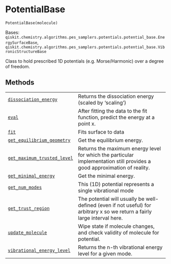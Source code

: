 # PotentialBase

`PotentialBase(molecule)`

Bases: `qiskit.chemistry.algorithms.pes_samplers.potentials.potential_base.EnergySurfaceBase`, `qiskit.chemistry.algorithms.pes_samplers.potentials.potential_base.VibronicStructureBase`

Class to hold prescribed 1D potentials (e.g. Morse/Harmonic) over a degree of freedom.

## Methods

|                                                                                                                                                                                                                                                                                     |                                                                                                                            |
| ----------------------------------------------------------------------------------------------------------------------------------------------------------------------------------------------------------------------------------------------------------------------------------- | -------------------------------------------------------------------------------------------------------------------------- |
| [`dissociation_energy`](qiskit.chemistry.algorithms.pes_samplers.PotentialBase.dissociation_energy#qiskit.chemistry.algorithms.pes_samplers.PotentialBase.dissociation_energy "qiskit.chemistry.algorithms.pes_samplers.PotentialBase.dissociation_energy")                         | Returns the dissociation energy (scaled by ‘scaling’)                                                                      |
| [`eval`](qiskit.chemistry.algorithms.pes_samplers.PotentialBase.eval#qiskit.chemistry.algorithms.pes_samplers.PotentialBase.eval "qiskit.chemistry.algorithms.pes_samplers.PotentialBase.eval")                                                                                     | After fitting the data to the fit function, predict the energy at a point x.                                               |
| [`fit`](qiskit.chemistry.algorithms.pes_samplers.PotentialBase.fit#qiskit.chemistry.algorithms.pes_samplers.PotentialBase.fit "qiskit.chemistry.algorithms.pes_samplers.PotentialBase.fit")                                                                                         | Fits surface to data                                                                                                       |
| [`get_equilibrium_geometry`](qiskit.chemistry.algorithms.pes_samplers.PotentialBase.get_equilibrium_geometry#qiskit.chemistry.algorithms.pes_samplers.PotentialBase.get_equilibrium_geometry "qiskit.chemistry.algorithms.pes_samplers.PotentialBase.get_equilibrium_geometry")     | Get the equilibrium energy.                                                                                                |
| [`get_maximum_trusted_level`](qiskit.chemistry.algorithms.pes_samplers.PotentialBase.get_maximum_trusted_level#qiskit.chemistry.algorithms.pes_samplers.PotentialBase.get_maximum_trusted_level "qiskit.chemistry.algorithms.pes_samplers.PotentialBase.get_maximum_trusted_level") | Returns the maximum energy level for which the particular implementation still provides a good approximation of reality.   |
| [`get_minimal_energy`](qiskit.chemistry.algorithms.pes_samplers.PotentialBase.get_minimal_energy#qiskit.chemistry.algorithms.pes_samplers.PotentialBase.get_minimal_energy "qiskit.chemistry.algorithms.pes_samplers.PotentialBase.get_minimal_energy")                             | Get the minimal energy.                                                                                                    |
| [`get_num_modes`](qiskit.chemistry.algorithms.pes_samplers.PotentialBase.get_num_modes#qiskit.chemistry.algorithms.pes_samplers.PotentialBase.get_num_modes "qiskit.chemistry.algorithms.pes_samplers.PotentialBase.get_num_modes")                                                 | This (1D) potential represents a single vibrational mode                                                                   |
| [`get_trust_region`](qiskit.chemistry.algorithms.pes_samplers.PotentialBase.get_trust_region#qiskit.chemistry.algorithms.pes_samplers.PotentialBase.get_trust_region "qiskit.chemistry.algorithms.pes_samplers.PotentialBase.get_trust_region")                                     | The potential will usually be well-defined (even if not useful) for arbitrary x so we return a fairly large interval here. |
| [`update_molecule`](qiskit.chemistry.algorithms.pes_samplers.PotentialBase.update_molecule#qiskit.chemistry.algorithms.pes_samplers.PotentialBase.update_molecule "qiskit.chemistry.algorithms.pes_samplers.PotentialBase.update_molecule")                                         | Wipe state if molecule changes, and check validity of molecule for potential.                                              |
| [`vibrational_energy_level`](qiskit.chemistry.algorithms.pes_samplers.PotentialBase.vibrational_energy_level#qiskit.chemistry.algorithms.pes_samplers.PotentialBase.vibrational_energy_level "qiskit.chemistry.algorithms.pes_samplers.PotentialBase.vibrational_energy_level")     | Returns the n-th vibrational energy level for a given mode.                                                                |
